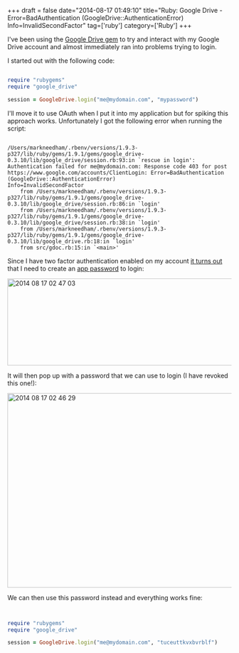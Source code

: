 +++
draft = false
date="2014-08-17 01:49:10"
title="Ruby: Google Drive - Error=BadAuthentication (GoogleDrive::AuthenticationError) Info=InvalidSecondFactor"
tag=['ruby']
category=['Ruby']
+++

<p>I've been using the <a href="https://github.com/gimite/google-drive-ruby">Google Drive gem</a> to try and interact with my Google Drive account and almost immediately ran into problems trying to login.</p>


<p>I started out with the following code:</p>



~~~ruby

require "rubygems"
require "google_drive"

session = GoogleDrive.login("me@mydomain.com", "mypassword")
~~~

<p>I'll move it to use OAuth when I put it into my application but for spiking this approach works. Unfortunately I got the following error when running the script:</p>



~~~text

/Users/markneedham/.rbenv/versions/1.9.3-p327/lib/ruby/gems/1.9.1/gems/google_drive-0.3.10/lib/google_drive/session.rb:93:in `rescue in login': Authentication failed for me@mydomain.com: Response code 403 for post https://www.google.com/accounts/ClientLogin: Error=BadAuthentication (GoogleDrive::AuthenticationError)
Info=InvalidSecondFactor
	from /Users/markneedham/.rbenv/versions/1.9.3-p327/lib/ruby/gems/1.9.1/gems/google_drive-0.3.10/lib/google_drive/session.rb:86:in `login'
	from /Users/markneedham/.rbenv/versions/1.9.3-p327/lib/ruby/gems/1.9.1/gems/google_drive-0.3.10/lib/google_drive/session.rb:38:in `login'
	from /Users/markneedham/.rbenv/versions/1.9.3-p327/lib/ruby/gems/1.9.1/gems/google_drive-0.3.10/lib/google_drive.rb:18:in `login'
	from src/gdoc.rb:15:in `<main>'
~~~

<p>Since I have two factor authentication enabled on my account <a href="https://github.com/gimite/google-drive-ruby/issues/40">it turns out</a> that I need to create an <a href="https://security.google.com/settings/security/apppasswords">app password</a> to login:</p>


<div>
<img src="{{<siteurl>}}/uploads/2014/08/2014-08-17_02-47-03.png" alt="2014 08 17 02 47 03" title="2014-08-17_02-47-03.png" border="0" width="600" height="195" />
</div>

<p>It will then pop up with a password that we can use to login (I have revoked this one!):</p>


<div>

<img src="{{<siteurl>}}/uploads/2014/08/2014-08-17_02-46-29.png" alt="2014 08 17 02 46 29" title="2014-08-17_02-46-29.png" border="0" width="600" height="436" /></div>

<p>We can then use this password instead and everything works fine:</p>



~~~ruby


require "rubygems"
require "google_drive"

session = GoogleDrive.login("me@mydomain.com", "tuceuttkvxbvrblf")
~~~
	
